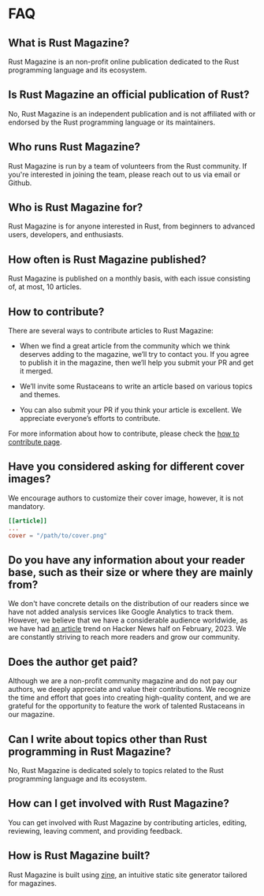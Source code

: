 # FAQ

## What is Rust Magazine?

Rust Magazine is an non-profit online publication dedicated to the Rust programming language and its ecosystem.

## Is Rust Magazine an official publication of Rust?

No, Rust Magazine is an independent publication and is not affiliated with or endorsed by the Rust programming language or its maintainers.

## Who runs Rust Magazine?

Rust Magazine is run by a team of volunteers from the Rust community. If you're interested in joining the team, please reach out to us via email or Github.

## Who is Rust Magazine for?

Rust Magazine is for anyone interested in Rust, from beginners to advanced users, developers, and enthusiasts.

## How often is Rust Magazine published?

Rust Magazine is published on a monthly basis, with each issue consisting of, at most, 10 articles.

## How to contribute?

There are several ways to contribute articles to Rust Magazine:

- When we find a great article from the community which we think deserves adding to the magazine, we’ll try to contact you. If you agree to publish it in the magazine, then we’ll help you submit your PR and get it merged.

- We’ll invite some Rustaceans to write an article based on various topics and themes.

- You can also submit your PR if you think your article is excellent. We appreciate everyone’s efforts to contribute.

For more information about how to contribute, please check the [how to contribute page](/contribution).

## Have you considered asking for different cover images?

We encourage authors to customize their cover image, however, it is not mandatory.

```toml
[[article]]
...
cover = "/path/to/cover.png"
```

## Do you have any information about your reader base, such as their size or where they are mainly from?

We don't have concrete details on the distribution of our readers since we have not added analysis services like Google Analytics to track them. However, we believe that we have a considerable audience worldwide, as we have had [an article](https://news.ycombinator.com/item?id=34689870) trend on Hacker News half on February, 2023. We are constantly striving to reach more readers and grow our community.

## Does the author get paid?

Although we are a non-profit community magazine and do not pay our authors, we deeply appreciate and value their contributions. We recognize the time and effort that goes into creating high-quality content, and we are grateful for the opportunity to feature the work of talented Rustaceans in our magazine.

## Can I write about topics other than Rust programming in Rust Magazine?

No, Rust Magazine is dedicated solely to topics related to the Rust programming language and its ecosystem.

## How can I get involved with Rust Magazine?

You can get involved with Rust Magazine by contributing articles, editing, reviewing, leaving comment, and providing feedback.

## How is Rust Magazine built?

Rust Magazine is built using [zine](https://github.com/zineland/zine), an intuitive static site generator tailored for magazines.

